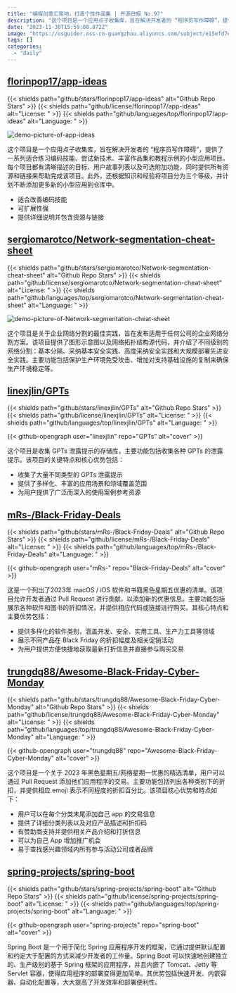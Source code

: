 ```yaml
---
title: "编程创意汇聚地，打造个性作品集 | 开源日报 No.97"
description: "这个项目是一个应用点子收集库，旨在解决开发者的 “程序员写作障碍”，提供了一系列适合练习编码技能、尝试新技术、丰富作品集和教程示例的小型应用项目。每个项目都有清晰描述的目标、用户故事列表以及可选附加功能，同时提供所有资源和链接来帮助完成该项目。此外，还根据知识和经验将项目分为三个等级，并计划不断添加更多新的小型应用到仓库中。"
date: "2023-11-30T15:59:08.872Z"
image: "https://osguider.oss-cn-guangzhou.aliyuncs.com/subject/e15efd7cbfda6a43e2791457986e628c.png"
tags: []
categories:
  - "daily"
---
```


## [florinpop17/app-ideas](https://github.com/florinpop17/app-ideas)

{{< shields path="github/stars/florinpop17/app-ideas" alt="Github Repo Stars" >}} {{< shields path="github/license/florinpop17/app-ideas" alt="License: " >}} {{< shields path="github/languages/top/florinpop17/app-ideas" alt="Language: " >}}

![demo-picture-of-app-ideas](https://osguider.oss-cn-guangzhou.aliyuncs.com/subject/7291e073edd05eb2d04ef28159c297eb.jpeg)

这个项目是一个应用点子收集库，旨在解决开发者的 “程序员写作障碍”，提供了一系列适合练习编码技能、尝试新技术、丰富作品集和教程示例的小型应用项目。每个项目都有清晰描述的目标、用户故事列表以及可选附加功能，同时提供所有资源和链接来帮助完成该项目。此外，还根据知识和经验将项目分为三个等级，并计划不断添加更多新的小型应用到仓库中。

- 适合改善编码技能
- 可扩展性强
- 提供详细说明并包含资源与链接
  
## [sergiomarotco/Network-segmentation-cheat-sheet](https://github.com/sergiomarotco/Network-segmentation-cheat-sheet)

{{< shields path="github/stars/sergiomarotco/Network-segmentation-cheat-sheet" alt="Github Repo Stars" >}} {{< shields path="github/license/sergiomarotco/Network-segmentation-cheat-sheet" alt="License: " >}} {{< shields path="github/languages/top/sergiomarotco/Network-segmentation-cheat-sheet" alt="Language: " >}}

![demo-picture-of-Network-segmentation-cheat-sheet](https://picgo-daily.oss-cn-guangzhou.aliyuncs.com/picgo-daily/2023/16e031bd961599decdd362588fa896b6.png)

这个项目是关于企业网络分割的最佳实践，旨在发布适用于任何公司的企业网络分割方案。该项目提供了图形示意图以及网络拓扑结构源代码，并介绍了不同级别的网络分割：基本分隔、采纳基本安全实践、高度采纳安全实践和大规模部署先进安全实践。主要功能包括保护生产环境免受攻击、增加对支持基础设施的复制来确保生产环境稳定等。
  
## [linexjlin/GPTs](https://github.com/linexjlin/GPTs)

{{< shields path="github/stars/linexjlin/GPTs" alt="Github Repo Stars" >}} {{< shields path="github/license/linexjlin/GPTs" alt="License: " >}} {{< shields path="github/languages/top/linexjlin/GPTs" alt="Language: " >}}

{{< github-opengraph user="linexjlin" repo="GPTs" alt="cover" >}}

这个项目是收集 GPTs 泄露提示的存储库，主要功能包括收集各种 GPTs 的泄露提示。该项目的关键特点和核心优势包括：

- 收集了大量不同类型的 GPTs 泄露提示
- 提供了多样化、丰富的应用场景和领域覆盖范围
- 为用户提供了广泛而深入的使用案例参考资源
  
## [mRs-/Black-Friday-Deals](https://github.com/mRs-/Black-Friday-Deals)

{{< shields path="github/stars/mRs-/Black-Friday-Deals" alt="Github Repo Stars" >}} {{< shields path="github/license/mRs-/Black-Friday-Deals" alt="License: " >}} {{< shields path="github/languages/top/mRs-/Black-Friday-Deals" alt="Language: " >}}

{{< github-opengraph user="mRs-" repo="Black-Friday-Deals" alt="cover" >}}

这是一个列出了2023年 macOS / iOS 软件和书籍黑色星期五优惠的清单。该项目允许开发者通过 Pull Request 进行贡献，以添加新的优惠信息。主要功能包括展示各种软件和图书的折扣情况，并提供相应代码或链接进行购买。其核心特点和主要优势包括：

- 提供多样化的软件类别，涵盖开发、安全、实用工具、生产力工具等领域
- 展示不同产品在 Black Friday 的折扣幅度及相关促销活动
- 为用户提供方便快捷地获取最新打折信息并直接参与购买交易
  
## [trungdq88/Awesome-Black-Friday-Cyber-Monday](https://github.com/trungdq88/Awesome-Black-Friday-Cyber-Monday)

{{< shields path="github/stars/trungdq88/Awesome-Black-Friday-Cyber-Monday" alt="Github Repo Stars" >}} {{< shields path="github/license/trungdq88/Awesome-Black-Friday-Cyber-Monday" alt="License: " >}} {{< shields path="github/languages/top/trungdq88/Awesome-Black-Friday-Cyber-Monday" alt="Language: " >}}

{{< github-opengraph user="trungdq88" repo="Awesome-Black-Friday-Cyber-Monday" alt="cover" >}}

这个项目是一个关于 2023 年黑色星期五/网络星期一优惠的精选清单，用户可以通过 Pull Request 添加他们应用程序的交易。主要功能包括列出各种类别下的折扣，并提供相应 emoji 表示不同程度的折扣百分比。该项目核心优势和特点如下：

- 用户可以在每个分类末尾添加自己 app 的交易信息
- 提供了详细分类列表以及对应产品描述和折扣码
- 有赞助商支持并提供相关产品介绍和打折信息
- 可以为自己 App 增加推广机会
- 易于查找感兴趣领域内所有参与活动公司或者品牌
  
## [spring-projects/spring-boot](https://github.com/spring-projects/spring-boot)

{{< shields path="github/stars/spring-projects/spring-boot" alt="Github Repo Stars" >}} {{< shields path="github/license/spring-projects/spring-boot" alt="License: " >}} {{< shields path="github/languages/top/spring-projects/spring-boot" alt="Language: " >}}

{{< github-opengraph user="spring-projects" repo="spring-boot" alt="cover" >}}

Spring Boot 是一个用于简化 Spring 应用程序开发的框架，它通过提供默认配置和约定大于配置的方式来减少开发者的工作量。Spring Boot 可以快速地创建独立的、生产级别的基于 Spring 框架的应用程序，并且内嵌了 Tomcat、Jetty 等 Servlet 容器，使得应用程序的部署变得更加简单。其优势包括快速开发、内嵌容器、自动化配置等，大大提高了开发效率和部署便利性。
  
